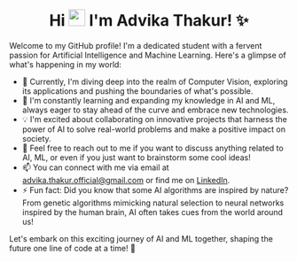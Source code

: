 <h1 align="center">Hi <img src="![pngaaa com-83024](https://github.com/A-dvika/A-dvika/assets/115079077/70809144-074d-461b-929d-78f3c9bd2429)" width="30px"> I'm Advika Thakur! ✨ </h1>

Welcome to my GitHub profile! I'm a dedicated student with a fervent passion for Artificial Intelligence and Machine Learning. Here's a glimpse of what's happening in my world:

- 🔭 Currently, I'm diving deep into the realm of Computer Vision, exploring its applications and pushing the boundaries of what's possible.
- 🌱 I'm constantly learning and expanding my knowledge in AI and ML, always eager to stay ahead of the curve and embrace new technologies.
- 💡 I'm excited about collaborating on innovative projects that harness the power of AI to solve real-world problems and make a positive impact on society.
- 💬 Feel free to reach out to me if you want to discuss anything related to AI, ML, or even if you just want to brainstorm some cool ideas!
- 📫 You can connect with me via email at [advika.thakur.official@gmail.com](advika.thakur.official@gmail.com) or find me on [LinkedIn](https://www.linkedin.com/in/advika-thakur-57003a247/).
- ⚡ Fun fact: Did you know that some AI algorithms are inspired by nature? From genetic algorithms mimicking natural selection to neural networks inspired by the human brain, AI often takes cues from the world around us!

Let's embark on this exciting journey of AI and ML together, shaping the future one line of code at a time! 🚀
